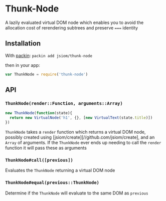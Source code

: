 
# Thunk-Node

  A lazily evaluated virtual DOM node which enables you to avoid the allocation cost of rerendering subtrees and preserve `===` identity

## Installation

With [packin](//github.com/jkroso/packin): `packin add jsiom/thunk-node`

then in your app:

```js
var ThunkNode = require('thunk-node')
```

## API

### `ThunkNode(render::Function, arguments::Array)`

```js
new ThunkNode(function(state){
  return new VirtualNode('h1', {}, [new VirtualText(state.title)])
})
```

`ThunkNode` takes a `render` function which returns a virtual DOM node, possibly created using [jsiom/create][//github.com/jsiom/create], and an `Array` of arguments. If the `ThunkNode` ever ends up needing to call the `render` function it will pass these as arguments

### `ThunkNode#call([previous])`

Evaluates the `ThunkNode` returning a virtual DOM node

### `ThunkNode#equal(previous::ThunkNode)`

Determine if the `ThunkNode` will evaluate to the same DOM as `previous`
